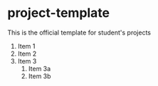 # project-template
This is the official template for student's projects
1. Item 1
1. Item 2
1. Item 3
   1. Item 3a
   1. Item 3b
